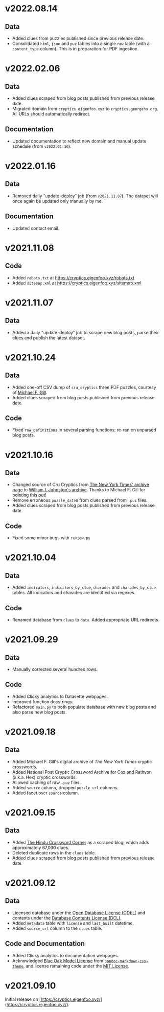 # v2022.08.14

## Data

- Added clues from puzzles published since previous release date.
- Consolidated `html`, `json` and `puz` tables into a single `raw` table (with
  a `content_type` column). This is in preparation for PDF ingestion.

# v2022.02.06

## Data

- Added clues scraped from blog posts published from previous release date.
- Migrated domain from `cryptics.eigenfoo.xyz` to `cryptics.georgeho.org`. All
  URLs should automatically redirect.

## Documentation

- Updated documentation to reflect new domain and manual update schedule (from
  `v2022.01.16`).

# v2022.01.16

## Data

- Removed daily "update-deploy" job (from `v2021.11.07`). The dataset will once
  again be updated only manually by me.

## Documentation

- Updated contact email.

# v2021.11.08

## Code

- Added `robots.txt` at https://cryptics.eigenfoo.xyz/robots.txt
- Added `sitemap.xml` at https://cryptics.eigenfoo.xyz/sitemap.xml

# v2021.11.07

## Data

- Added a daily "update-deploy" job to scrape new blog posts, parse their clues
  and publish the latest dataset.

# v2021.10.24

## Data

- Added one-off CSV dump of `cru_cryptics` three PDF puzzles, courtesy of
  [Michael F. Gill](https://bbtp.net/).
- Added clues scraped from blog posts published from previous release date.

## Code

- Fixed `raw_definitions` in several parsing functions; re-ran on unparsed blog
  posts.

# v2021.10.16

## Data

- Changed source of Cru Cryptics from [The New York Times' archive
  page](https://archive.nytimes.com/www.nytimes.com/premium/xword/cryptic-archive.html)
  to [William I. Johnston's archive](https://theworld.com/~wij/puzzles/cru/).
  Thanks to Michael F. Gill for pointing this out!
- Remove erroneous `puzzle_date`s from clues parsed from `.puz` files.
- Added clues scraped from blog posts published from previous release date.

## Code

- Fixed some minor bugs with `review.py`

# v2021.10.04

## Data

- Added `indicators`, `indicators_by_clue`, `charades` and `charades_by_clue`
  tables. All indicators and charades are identified via regexes.

## Code

- Renamed database from `clues` to `data`. Added appropriate URL redirects.

# v2021.09.29

## Data

- Manually corrected several hundred rows.

## Code

- Added Clicky analytics to Datasette webpages.
- Improved function docstrings.
- Refactored `main.py` to both populate database with new blog posts and also
  parse new blog posts.

# v2021.09.18

## Data

- Added Michael F. Gill's digital archive of _The New York Times_ cryptic
  crosswords.
- Added National Post Cryptic Crossword Archive for Cox and Rathvon (a.k.a.
  Hex) cryptic crosswords.
- Allowed caching of raw `.puz` files.
- Added `source` column, dropped `puzzle_url` columns.
- Added facet over `source` column.

# v2021.09.15

## Data

- Added [The Hindu Crossword
  Corner](https://thehinducrosswordcorner.blogspot.com/) as a scraped blog,
  which adds approximately 67,000 clues.
- Deleted duplicate rows in the `clues` table.
- Added clues scraped from blog posts published from previous release date.

# v2021.09.12

## Data

- Licensed database under the [Open Database License
  (ODbL)](https://opendatacommons.org/licenses/odbl/1-0/) and contents under
  the [Database Contents License
  (DCL)](https://opendatacommons.org/licenses/dbcl/1-0/).
- Added `metadata` table with `license` and `last_built` datetime.
- Added `source_url` column to the `clues` table.

## Code and Documentation

- Added Clicky analytics to documentation webpages.
- Acknowledged [Blue Oak Model
  License](https://blueoakcouncil.org/license/1.0.0) from
  [`pandoc-markdown-css-theme`](https://github.com/jez/pandoc-markdown-css-theme),
  and license remaining code under the [MIT License](https://mit-license.org/).

# v2021.09.10

Initial release on [https://cryptics.eigenfoo.xyz/](https://cryptics.eigenfoo.xyz/).
